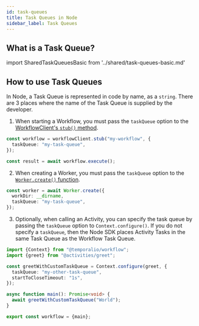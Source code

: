 ```yaml
---
id: task-queues
title: Task Queues in Node
sidebar_label: Task Queues
---
```


## What is a Task Queue?

import SharedTaskQueuesBasic from '../shared/task-queues-basic.md'

<SharedTaskQueuesBasic
workflowLink="/docs/java/workflows"
workerLink="/docs/java/workers"
/>

## How to use Task Queues

In Node, a Task Queue is represented in code by name, as a `string`.
There are 3 places where the name of the Task Queue is supplied by the developer.

1. When starting a Workflow, you must pass the `taskQueue` option to the [WorkflowClient's `stub()` method](https://nodejs.temporal.io/api/classes/client.workflowclient#stub).

```ts
const workflow = workflowClient.stub("my-workflow", {
  taskQueue: "my-task-queue",
});

const result = await workflow.execute();
```

2. When creating a Worker, you must pass the `taskQueue` option to the [`Worker.create()` function](https://nodejs.temporal.io/api/classes/worker.worker-1#create).

```ts
const worker = await Worker.create({
  workDir: __dirname,
  taskQueue: "my-task-queue",
});
```

3. Optionally, when calling an Activity, you can specify the task queue by passing the `taskQueue` option to `Context.configure()`. If you do not specify a `taskQueue`, then the Node SDK places Activity Tasks in the same Task Queue as the Workflow Task Queue.

```ts
import {Context} from "@temporalio/workflow";
import {greet} from "@activities/greet";

const greetWithCustomTaskQueue = Context.configure(greet, {
  taskQueue: "my-other-task-queue",
  startToCloseTimeout: "1s",
});

async function main(): Promise<void> {
  await greetWithCustomTaskQueue("World");
}

export const workflow = {main};
```
